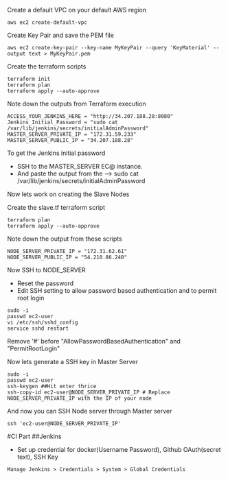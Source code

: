 Create a default VPC on your default AWS region

```
aws ec2 create-default-vpc
```

Create Key Pair and save the PEM file

```
aws ec2 create-key-pair --key-name MyKeyPair --query 'KeyMaterial' --output text > MyKeyPair.pem
```

Create the terraform scripts

```
terraform init
terraform plan
terraform apply --auto-approve
```

Note down the outputs from Terraform execution

```
ACCESS_YOUR_JENKINS_HERE = "http://34.207.188.28:8080"
Jenkins_Initial_Password = "sudo cat /var/lib/jenkins/secrets/initialAdminPassword"
MASTER_SERVER_PRIVATE_IP = "172.31.59.233"
MASTER_SERVER_PUBLIC_IP = "34.207.188.28"
```

To get the Jenkins initial password
- SSH to the MASTER_SERVER EC@ instance.
- And paste the output from the --> sudo cat /var/lib/jenkins/secrets/initialAdminPassword

Now lets work on creating the Slave Nodes

Create the slave.tf terraform script

```
terraform plan
terraform apply --auto-approve
```

Note down the output from these scripts

```
NODE_SERVER_PRIVATE_IP = "172.31.62.61"
NODE_SERVER_PUBLIC_IP = "54.210.86.240"
```

Now SSH to NODE_SERVER

- Reset the password
- Edit SSH setting to allow password based authentication and to permit root login
```
sudo -i
passwd ec2-user
vi /etc/ssh/sshd_config
service sshd restart
```
Remove '#' before "AllowPasswordBasedAuthentication" and "PermitRootLogin"

Now lets generate a SSH key in Master Server
```
sudo -i
passwd ec2-user
ssh-keygen ##Hit enter thrice
ssh-copy-id ec2-user@NODE_SERVER_PRIVATE_IP # Replace NODE_SERVER_PRIVATE_IP with the IP of your node
```

And now you can SSH Node server through Master server
```
ssh 'ec2-user@NODE_SERVER_PRIVATE_IP'
```

#CI Part
##Jenkins

- Set up credential for docker(Username Password), Github OAuth(secret text), SSH Key
```
Manage Jenkins > Credentials > System > Global Credentials
```
